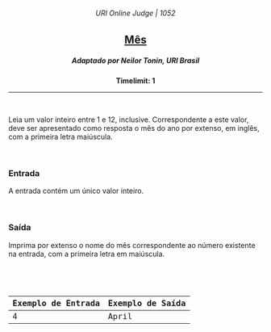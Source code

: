 <h6 align="center">URI Online Judge | 1052</h6>
<h2 align="center">
  <a href="https://www.urionlinejudge.com.br/judge/pt/problems/view/1052">
    Mês
  </a>
</h2>
<h5 align="center">Adaptado por Neilor Tonin, URI  Brasil</h5>
<p align="center"><b>Timelimit: 1</b></p>
<hr>
<br>
<p>
  Leia um valor inteiro entre 1 e 12, inclusive. Correspondente a este valor, deve ser apresentado como resposta o mês do ano por extenso, em inglês, com a primeira letra maiúscula.
</p>
<br>
<h3>Entrada</h3>
<p>
  A entrada contém um único valor inteiro.
</p>
<br>
<h3>Saída</h3>
<p>
  Imprima por extenso o nome do mês correspondente ao número existente na entrada, com a primeira letra em maiúscula.
</p>
<br>
<code>
  <table width="100%">
    <thead>
      <th>Exemplo de Entrada</th>
      <th>Exemplo de Saída</th>
    </thead>
    <tbody>
      <tr>
        <td>
          4
        </td>
        <td>
          April
        </td>
      </tr>
    </tbody>
  </table>
</code>